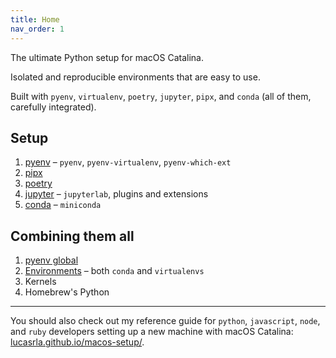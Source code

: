 ```yaml
---
title: Home
nav_order: 1
---
```


The ultimate Python setup for macOS Catalina. 

Isolated and reproducible environments that are easy to use. 

Built with `pyenv`, `virtualenv`, `poetry`, `jupyter`, `pipx`, and `conda` (all of them, carefully integrated).

## Setup

1. [pyenv](/pyenv/pyenv.html) – `pyenv`, `pyenv-virtualenv`, `pyenv-which-ext`
2. [pipx](/pipx.html)
3. [poetry](/poetry.html)
4. [jupyter](/jupyter/jupyterlab.html) – `jupyterlab`, plugins and extensions
5. [conda](/conda/miniconda.html) – `miniconda`

## Combining them all

1. [pyenv global](/usage/pyenv-global.html)
2. [Environments](/usage/environments.html) – both `conda` and `virtualenvs`
3. Kernels
4. Homebrew's Python

---

You should also check out my reference guide for `python`, `javascript`, `node`, and `ruby` developers setting up a new machine with macOS Catalina: [lucasrla.github.io/macos-setup/](https://lucasrla.github.io/macos-setup/).